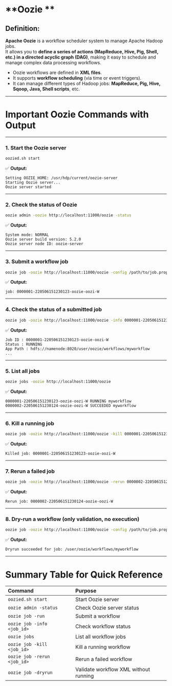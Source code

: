# **Oozie **

## **Definition:**
**Apache Oozie** is a workflow scheduler system to manage Apache Hadoop jobs.  
It allows you to **define a series of actions (MapReduce, Hive, Pig, Shell, etc.) in a directed acyclic graph (DAG)**, making it easy to schedule and manage complex data processing workflows.

- Oozie workflows are defined in **XML files**.
- It supports **workflow scheduling** (via time or event triggers).
- It can manage different types of Hadoop jobs: **MapReduce, Pig, Hive, Sqoop, Java, Shell scripts**, etc.

---

# **Important Oozie Commands with Output**

---

### 1. **Start the Oozie server**
```bash
oozied.sh start
```
✅ **Output:**
```
Setting OOZIE_HOME: /usr/hdp/current/oozie-server
Starting Oozie server...
Oozie server started
```

---

### 2. **Check the status of Oozie**
```bash
oozie admin -oozie http://localhost:11000/oozie -status
```
✅ **Output:**
```
System mode: NORMAL
Oozie server build version: 5.2.0
Oozie server node ID: oozie-server
```

---

### 3. **Submit a workflow job**
```bash
oozie job -oozie http://localhost:11000/oozie -config /path/to/job.properties -run
```
✅ **Output:**
```
job: 0000001-220506151230123-oozie-oozi-W
```

---

### 4. **Check the status of a submitted job**
```bash
oozie job -oozie http://localhost:11000/oozie -info 0000001-220506151230123-oozie-oozi-W
```
✅ **Output:**
```
Job ID : 0000001-220506151230123-oozie-oozi-W
Status : RUNNING
App Path : hdfs://namenode:8020/user/oozie/workflows/myworkflow
...
```

---

### 5. **List all jobs**
```bash
oozie jobs -oozie http://localhost:11000/oozie
```
✅ **Output:**
```
0000001-220506151230123-oozie-oozi-W RUNNING myworkflow
0000002-220506151230124-oozie-oozi-W SUCCEEDED myworkflow
```

---

### 6. **Kill a running job**
```bash
oozie job -oozie http://localhost:11000/oozie -kill 0000001-220506151230123-oozie-oozi-W
```
✅ **Output:**
```
Killed job: 0000001-220506151230123-oozie-oozi-W
```

---

### 7. **Rerun a failed job**
```bash
oozie job -oozie http://localhost:11000/oozie -rerun 0000002-220506151230124-oozie-oozi-W -Doozie.wf.rerun.failnodes=true
```
✅ **Output:**
```
Rerun job: 0000002-220506151230124-oozie-oozi-W
```

---

### 8. **Dry-run a workflow (only validation, no execution)**
```bash
oozie job -oozie http://localhost:11000/oozie -config /path/to/job.properties -dryrun
```
✅ **Output:**
```
Dryrun succeeded for job: /user/oozie/workflows/myworkflow
```

---

# **Summary Table for Quick Reference**

| Command | Purpose |
|:---|:---|
| `oozied.sh start` | Start Oozie server |
| `oozie admin -status` | Check Oozie server status |
| `oozie job -run` | Submit a workflow |
| `oozie job -info <job_id>` | Check workflow status |
| `oozie jobs` | List all workflow jobs |
| `oozie job -kill <job_id>` | Kill a running workflow |
| `oozie job -rerun <job_id>` | Rerun a failed workflow |
| `oozie job -dryrun` | Validate workflow XML without running |

